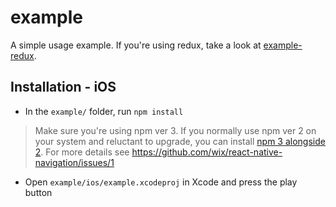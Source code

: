 # example

A simple usage example. If you're using redux, take a look at [example-redux](../old-example-redux).

## Installation - iOS

* In the `example/` folder, run `npm install`

> Make sure you're using npm ver 3. If you normally use npm ver 2 on your system and reluctant to upgrade, you can install [npm 3 alongside 2](https://www.npmjs.com/package/npm3). For more details see https://github.com/wix/react-native-navigation/issues/1

* Open `example/ios/example.xcodeproj` in Xcode and press the play button
